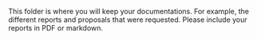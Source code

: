 This folder is where you will keep your documentations. For example, the different reports and proposals that were requested. Please include your reports in PDF or markdown.
